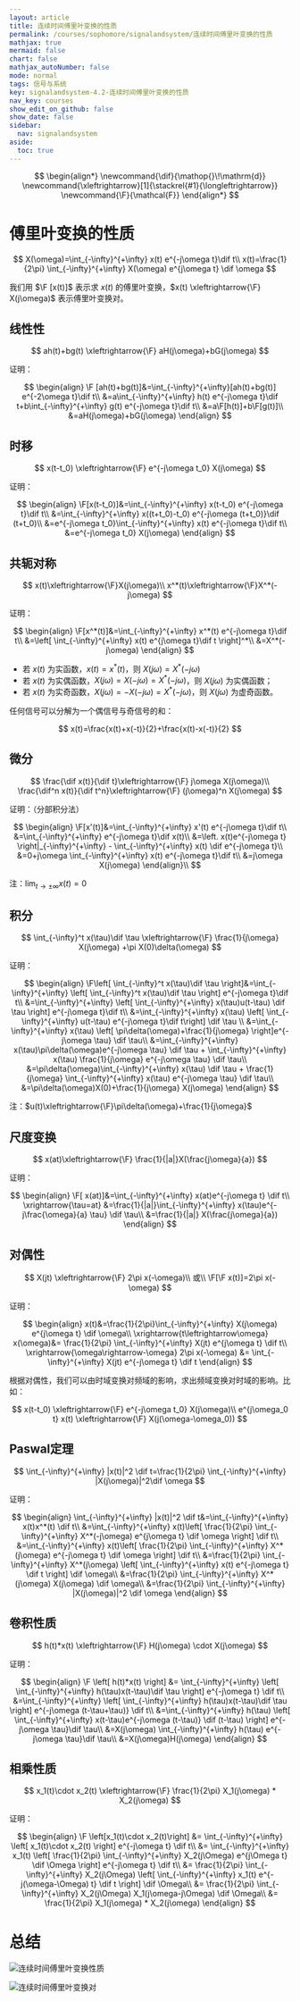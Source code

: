 ```yaml
---
layout: article
title: 连续时间傅里叶变换的性质
permalink: /courses/sophomore/signalandsystem/连续时间傅里叶变换的性质
mathjax: true
mermaid: false
chart: false
mathjax_autoNumber: false
mode: normal
tags: 信号与系统
key: signalandsystem-4.2-连续时间傅里叶变换的性质
nav_key: courses
show_edit_on_github: false
show_date: false
sidebar:
  nav: signalandsystem
aside:
  toc: true
---
```


<!--more-->
$$
\begin{align*}
\newcommand{\dif}{\mathop{}\!\mathrm{d}}
\newcommand{\xleftrightarrow}[1]{\stackrel{#1}{\longleftrightarrow}}
\newcommand{\F}{\mathcal{F}}
\end{align*}
$$

# 傅里叶变换的性质

$$
X(\omega)=\int_{-\infty}^{+\infty} x(t) e^{-j\omega t}\dif t\\
x(t)=\frac{1}{2\pi} \int_{-\infty}^{+\infty} X(\omega) e^{j\omega t} \dif \omega
$$

我们用 $\F [x(t)]$ 表示求 $x(t)$ 的傅里叶变换，$x(t) \xleftrightarrow{\F} X(j\omega)$ 表示傅里叶变换对。

## 线性性

$$
ah(t)+bg(t) \xleftrightarrow{\F} aH(j\omega)+bG(j\omega)
$$

证明：

$$
\begin{align}
\F [ah(t)+bg(t)]&=\int_{-\infty}^{+\infty}[ah(t)+bg(t)] e^{-2\omega t}\dif t\\
&=a\int_{-\infty}^{+\infty} h(t) e^{-j\omega t}\dif t+b\int_{-\infty}^{+\infty} g(t) e^{-j\omega t}\dif t\\
&=a\F[h(t)]+b\F[g(t)]\\
&=aH(j\omega)+bG(j\omega)
\end{align}
$$

## 时移

$$
x(t-t_0) \xleftrightarrow{\F} e^{-j\omega t_0} X(j\omega)
$$

证明：

$$
\begin{align}
\F[x(t-t_0)]&=\int_{-\infty}^{+\infty} x(t-t_0) e^{-j\omega t}\dif t\\
&=\int_{-\infty}^{+\infty} x((t+t_0)-t_0) e^{-j\omega (t+t_0)}\dif (t+t_0)\\
&=e^{-j\omega t_0}\int_{-\infty}^{+\infty} x(t) e^{-j\omega t}\dif t\\
&=e^{-j\omega t_0} X(j\omega)
\end{align}
$$

## 共轭对称

$$
x(t)\xleftrightarrow{\F}X(j\omega)\\
x^*(t)\xleftrightarrow{\F}X^*(-j\omega)
$$

证明：

$$
\begin{align}
\F[x^*(t)]&=\int_{-\infty}^{+\infty} x^*(t) e^{-j\omega t}\dif t\\
&=\left[ \int_{-\infty}^{+\infty} x(t) e^{j\omega t}\dif t \right]^*\\
&=X^*(-j\omega)
\end{align}
$$

* 若 $x(t)$ 为实函数，$x(t)=x^*(t)$，则 $X(j\omega)=X^*(-j\omega)$
* 若 $x(t)$ 为实偶函数，$X(j\omega)=X(-j\omega)=X^*(-j\omega)$，则 $X(j\omega)$ 为实偶函数；
* 若 $x(t)$ 为实奇函数，$X(j\omega)=-X(-j\omega)=X^*(-j\omega)$，则 $X(j\omega)$ 为虚奇函数。

任何信号可以分解为一个偶信号与奇信号的和：

$$
x(t)=\frac{x(t)+x(-t)}{2}+\frac{x(t)-x(-t)}{2}
$$

## 微分

$$
\frac{\dif x(t)}{\dif t}\xleftrightarrow{\F} j\omega X(j\omega)\\
\frac{\dif^n x(t)}{\dif t^n}\xleftrightarrow{\F} (j\omega)^n X(j\omega)
$$

证明：（分部积分法）

$$
\begin{align}
\F[x'(t)]&=\int_{-\infty}^{+\infty} x'(t) e^{-j\omega t}\dif t\\
&=\int_{-\infty}^{+\infty} e^{-j\omega t}\dif x(t)\\
&=\left. x(t)e^{-j\omega t} \right|_{-\infty}^{+\infty} - \int_{-\infty}^{+\infty} x(t) \dif e^{-j\omega t}\\
&=0+j\omega \int_{-\infty}^{+\infty} x(t) e^{-j\omega t}\dif t\\
&=j\omega X(j\omega)
\end{align}\\
$$

注：$\lim_{t\rightarrow\pm\infty} x(t)=0$

## 积分

$$
\int_{-\infty}^t x(\tau)\dif \tau \xleftrightarrow{\F} \frac{1}{j\omega} X(j\omega) +\pi X(0)\delta(\omega)
$$

证明：

$$
\begin{align}
\F\left[ \int_{-\infty}^t x(\tau)\dif \tau \right]&=\int_{-\infty}^{+\infty} \left[ \int_{-\infty}^t x(\tau)\dif \tau \right] e^{-j\omega t}\dif t\\
&=\int_{-\infty}^{+\infty} \left[ \int_{-\infty}^{+\infty} x(\tau)u(t-\tau) \dif \tau \right] e^{-j\omega t}\dif t\\
&=\int_{-\infty}^{+\infty} x(\tau) \left[ \int_{-\infty}^{+\infty} u(t-\tau) e^{-j\omega t}\dif t\right] \dif \tau \\
&=\int_{-\infty}^{+\infty} x(\tau) \left[ \pi\delta(\omega)+\frac{1}{j\omega} \right]e^{-j\omega \tau} \dif \tau\\
&=\int_{-\infty}^{+\infty} x(\tau)\pi\delta(\omega)e^{-j\omega \tau} \dif \tau + \int_{-\infty}^{+\infty} x(\tau) \frac{1}{j\omega} e^{-j\omega \tau} \dif \tau\\
&=\pi\delta(\omega)\int_{-\infty}^{+\infty} x(\tau) \dif \tau + \frac{1}{j\omega} \int_{-\infty}^{+\infty} x(\tau) e^{-j\omega \tau} \dif \tau\\
&=\pi\delta(\omega)X(0)+\frac{1}{j\omega} X(j\omega)
\end{align}
$$

注：$u(t)\xleftrightarrow{\F}\pi\delta(\omega)+\frac{1}{j\omega}$

## 尺度变换

$$
x(at)\xleftrightarrow{\F} \frac{1}{|a|}X(\frac{j\omega}{a})
$$

证明：

$$
\begin{align}
\F[ x(at)]&=\int_{-\infty}^{+\infty} x(at)e^{-j\omega t} \dif t\\
\xrightarrow{\tau=at} &=\frac{1}{|a|}\int_{-\infty}^{+\infty} x(\tau)e^{-j\frac{\omega}{a} \tau} \dif \tau\\
&=\frac{1}{|a|} X(\frac{j\omega}{a})
\end{align}
$$

## 对偶性

$$
X(jt) \xleftrightarrow{\F} 2\pi x(-\omega)\\
或\\
\F[\F x(t)]=2\pi x(-\omega)
$$

证明：

$$
\begin{align}
x(t)&=\frac{1}{2\pi}\int_{-\infty}^{+\infty} X(j\omega) e^{j\omega t} \dif \omega\\
\xrightarrow{t\leftrightarrow\omega} x(\omega)&= \frac{1}{2\pi} \int_{-\infty}^{+\infty} X(jt) e^{j\omega t} \dif t\\
\xrightarrow{\omega\rightarrow-\omega} 2\pi x(-\omega) &= \int_{-\infty}^{+\infty} X(jt) e^{-j\omega t} \dif t
\end{align}
$$

根据对偶性，我们可以由时域变换对频域的影响，求出频域变换对时域的影响。比如：

$$
x(t-t_0) \xleftrightarrow{\F} e^{-j\omega t_0} X(j\omega)\\
e^{j\omega_0 t} x(t) \xleftrightarrow{\F} X(j(\omega-\omega_0))
$$


## Paswal定理

$$
\int_{-\infty}^{+\infty} |x(t)|^2 \dif t=\frac{1}{2\pi} \int_{-\infty}^{+\infty} |X(j\omega)|^2\dif \omega
$$

证明：

$$
\begin{align}
\int_{-\infty}^{+\infty} |x(t)|^2 \dif t&=\int_{-\infty}^{+\infty} x(t)x^*(t) \dif t\\
&=\int_{-\infty}^{+\infty} x(t)\left[ \frac{1}{2\pi} \int_{-\infty}^{+\infty} X^*(-j\omega) e^{j\omega t} \dif \omega \right] \dif t\\
&=\int_{-\infty}^{+\infty} x(t)\left[ \frac{1}{2\pi} \int_{-\infty}^{+\infty} X^*(j\omega) e^{-j\omega t} \dif \omega \right] \dif t\\
&=\frac{1}{2\pi} \int_{-\infty}^{+\infty} X^*(j\omega) \left[ \int_{-\infty}^{+\infty} x(t) e^{-j\omega t} \dif t \right] \dif \omega\\
&=\frac{1}{2\pi} \int_{-\infty}^{+\infty} X^*(j\omega) X(j\omega) \dif \omega\\
&=\frac{1}{2\pi} \int_{-\infty}^{+\infty} |X(j\omega)|^2 \dif \omega
\end{align}
$$

## 卷积性质

$$
h(t)*x(t) \xleftrightarrow{\F} H(j\omega) \cdot X(j\omega)
$$

证明：

$$
\begin{align}
\F \left[ h(t)*x(t) \right] &= \int_{-\infty}^{+\infty} \left[ \int_{-\infty}^{+\infty} h(\tau)x(t-\tau)\dif \tau \right] e^{-j\omega t} \dif t\\
&=\int_{-\infty}^{+\infty} \left[ \int_{-\infty}^{+\infty} h(\tau)x(t-\tau)\dif \tau \right] e^{-j\omega (t-\tau+\tau)} \dif t\\
&=\int_{-\infty}^{+\infty} h(\tau) \left[ \int_{-\infty}^{+\infty} x(t-\tau)e^{-j\omega (t-\tau)} \dif (t-\tau) \right] e^{-j\omega \tau}\dif \tau\\
&=X(j\omega) \int_{-\infty}^{+\infty} h(\tau) e^{-j\omega \tau}\dif \tau\\
&=X(j\omega)H(j\omega)
\end{align}
$$

## 相乘性质

$$
x_1(t)\cdot x_2(t) \xleftrightarrow{\F} \frac{1}{2\pi} X_1(j\omega) * X_2(j\omega)
$$

证明：

$$
\begin{align}
\F \left[x_1(t)\cdot x_2(t)\right] &= \int_{-\infty}^{+\infty} \left[ x_1(t)\cdot x_2(t) \right] e^{-j\omega t} \dif t\\
&= \int_{-\infty}^{+\infty} x_1(t) \left[ \frac{1}{2\pi} \int_{-\infty}^{+\infty} X_2(j\Omega) e^{j\Omega t} \dif \Omega \right] e^{-j\omega t} \dif t\\
&= \frac{1}{2\pi} \int_{-\infty}^{+\infty} X_2(j\Omega) \left[ \int_{-\infty}^{+\infty} x_1(t) e^{-j(\omega-\Omega) t} \dif t \right] \dif \Omega\\
&= \frac{1}{2\pi} \int_{-\infty}^{+\infty} X_2(j\Omega) X_1(j\omega-j\Omega) \dif \Omega\\
&= \frac{1}{2\pi} X_1(j\omega) * X_2(j\omega)
\end{align}
$$

# 总结

![连续时间傅里叶变换性质](/assets/images/连续时间傅里叶变换性质.JPG)

![连续时间傅里叶变换对](/assets/images/连续时间傅里叶变换对.JPG)